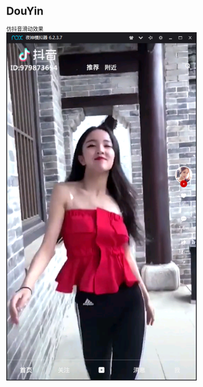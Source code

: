 # DouYin

仿抖音滑动效果
![image](https://github.com/zhanglu1994/DouYin/blob/master/%E6%8A%96%E9%9F%B3.png)
